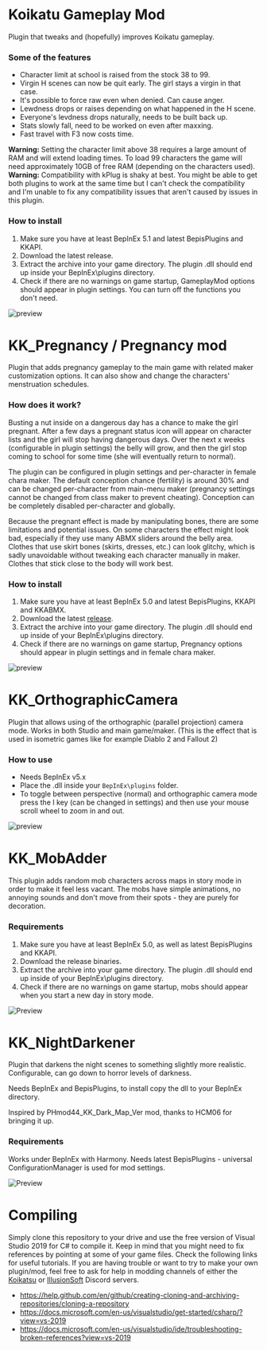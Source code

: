 # Koikatu Gameplay Mod
Plugin that tweaks and (hopefully) improves Koikatu gameplay.

### Some of the features
- Character limit at school is raised from the stock 38 to 99.
- Virgin H scenes can now be quit early. The girl stays a virgin in that case.
- It's possible to force raw even when denied. Can cause anger.
- Lewdness drops or raises depending on what happened in the H scene.
- Everyone's levdness drops naturally, needs to be built back up.
- Stats slowly fall, need to be worked on even after maxxing.
- Fast travel with F3 now costs time.

**Warning:** Setting the character limit above 38 requires a large amount of RAM and will extend loading times. To load 99 characters the game will need approximately 10GB of free RAM (depending on the characters used).
**Warning:** Compatibility with kPlug is shaky at best. You might be able to get both plugins to work at the same time but I can't check the compatibility and I'm unable to fix any compatibility issues that aren't caused by issues in this plugin.

### How to install
1. Make sure you have at least BepInEx 5.1 and latest BepisPlugins and KKAPI.
2. Download the latest release.
3. Extract the archive into your game directory. The plugin .dll should end up inside your BepInEx\plugins directory.
4. Check if there are no warnings on game startup, GameplayMod options should appear in plugin settings. You can turn off the functions you don't need.

![preview](https://user-images.githubusercontent.com/39247311/50426454-0c860a00-088e-11e9-85d0-493db814cc48.png)

# KK_Pregnancy / Pregnancy mod
Plugin that adds pregnancy gameplay to the main game with related maker customization options. It can also show and change the characters' menstruation schedules.

### How does it work?
Busting a nut inside on a dangerous day has a chance to make the girl pregnant. After a few days a pregnant status icon will appear on character lists and the girl will stop having dangerous days. Over the next x weeks (configurable in plugin settings) the belly will grow, and then the girl stop coming to school for some time (she will eventually return to normal).

The plugin can be configured in plugin settings and per-character in female chara maker. The default conception chance (fertility) is around 30% and can be changed per-character from main-menu maker (pregnancy settings cannot be changed from class maker to prevent cheating). Conception can be completely disabled per-character and globally.

Because the pregnant effect is made by manipulating bones, there are some limitations and potential issues. On some characters the effect might look bad, especially if they use many ABMX sliders around the belly area. Clothes that use skirt bones (skirts, dresses, etc.) can look glitchy, which is sadly unavoidable without tweaking each character manually in maker. Clothes that stick close to the body will work best.

### How to install
1. Make sure you have at least BepInEx 5.0 and latest BepisPlugins, KKAPI and KKABMX.
2. Download the latest [release](https://github.com/ManlyMarco/Koikatu-Gameplay-Mod/releases).
3. Extract the archive into your game directory. The plugin .dll should end up inside of your BepInEx\plugins directory.
4. Check if there are no warnings on game startup, Pregnancy options should appear in plugin settings and in female chara maker.

![preview](https://user-images.githubusercontent.com/39247311/60744379-f8764000-9f75-11e9-886b-be5e74448258.png)

# KK_OrthographicCamera
Plugin that allows using of the orthographic (parallel projection) camera mode. Works in both Studio and main game/maker. (This is the effect that is used in isometric games like for example Diablo 2 and Fallout 2)

### How to use
- Needs BepInEx v5.x
- Place the .dll inside your `BepInEx\plugins` folder.
- To toggle between perspective (normal) and orthographic camera mode press the I key (can be changed in settings) and then use your mouse scroll wheel to zoom in and out.

![preview](https://user-images.githubusercontent.com/39247311/59981520-dd661080-9604-11e9-9b2b-eefbd1a1a66b.png)

# KK_MobAdder
This plugin adds random mob characters across maps in story mode in order to make it feel less vacant. The mobs have simple animations, no annoying sounds and don't move from their spots - they are purely for decoration.

### Requirements
1. Make sure you have at least BepInEx 5.0, as well as latest BepisPlugins and KKAPI.
2. Download the release binaries.
3. Extract the archive into your game directory. The plugin .dll should end up inside of your BepInEx\plugins directory.
4. Check if there are no warnings on game startup, mobs should appear when you start a new day in story mode.

![Preview](https://user-images.githubusercontent.com/39247311/77672415-2cbce100-6f89-11ea-8351-63a1465dcc0e.png)

# KK_NightDarkener
Plugin that darkens the night scenes to something slightly more realistic. Configurable, can go down to horror levels of darkness.

Needs BepInEx and BepisPlugins, to install copy the dll to your BepInEx directory.

Inspired by PHmod44_KK_Dark_Map_Ver mod, thanks to HCM06 for bringing it up.

### Requirements
Works under BepInEx with Harmony. Needs latest BepisPlugins - universal ConfigurationManager is used for mod settings.

![Preview](https://user-images.githubusercontent.com/39247311/55674510-07395200-58b6-11e9-8b85-d15f8fab54fa.png)

# Compiling
Simply clone this repository to your drive and use the free version of Visual Studio 2019 for C# to compile it. Keep in mind that you might need to fix references by pointing at some of your game files. Check the following links for useful tutorials. If you are having trouble or want to try to make your own plugin/mod, feel free to ask for help in modding channels of either the [Koikatsu](https://discord.gg/hevygx6) or [IllusionSoft](https://discord.gg/F3bDEFE) Discord servers.
- https://help.github.com/en/github/creating-cloning-and-archiving-repositories/cloning-a-repository
- https://docs.microsoft.com/en-us/visualstudio/get-started/csharp/?view=vs-2019
- https://docs.microsoft.com/en-us/visualstudio/ide/troubleshooting-broken-references?view=vs-2019
